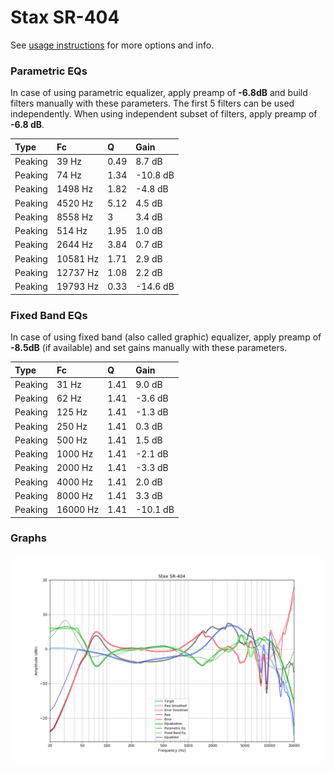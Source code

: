# Stax SR-404
See [usage instructions](https://github.com/jaakkopasanen/AutoEq#usage) for more options and info.

### Parametric EQs
In case of using parametric equalizer, apply preamp of **-6.8dB** and build filters manually
with these parameters. The first 5 filters can be used independently.
When using independent subset of filters, apply preamp of **-6.8 dB**.

| Type    | Fc       |    Q | Gain     |
|:--------|:---------|:-----|:---------|
| Peaking | 39 Hz    | 0.49 | 8.7 dB   |
| Peaking | 74 Hz    | 1.34 | -10.8 dB |
| Peaking | 1498 Hz  | 1.82 | -4.8 dB  |
| Peaking | 4520 Hz  | 5.12 | 4.5 dB   |
| Peaking | 8558 Hz  | 3    | 3.4 dB   |
| Peaking | 514 Hz   | 1.95 | 1.0 dB   |
| Peaking | 2644 Hz  | 3.84 | 0.7 dB   |
| Peaking | 10581 Hz | 1.71 | 2.9 dB   |
| Peaking | 12737 Hz | 1.08 | 2.2 dB   |
| Peaking | 19793 Hz | 0.33 | -14.6 dB |

### Fixed Band EQs
In case of using fixed band (also called graphic) equalizer, apply preamp of **-8.5dB**
(if available) and set gains manually with these parameters.

| Type    | Fc       |    Q | Gain     |
|:--------|:---------|:-----|:---------|
| Peaking | 31 Hz    | 1.41 | 9.0 dB   |
| Peaking | 62 Hz    | 1.41 | -3.6 dB  |
| Peaking | 125 Hz   | 1.41 | -1.3 dB  |
| Peaking | 250 Hz   | 1.41 | 0.3 dB   |
| Peaking | 500 Hz   | 1.41 | 1.5 dB   |
| Peaking | 1000 Hz  | 1.41 | -2.1 dB  |
| Peaking | 2000 Hz  | 1.41 | -3.3 dB  |
| Peaking | 4000 Hz  | 1.41 | 2.0 dB   |
| Peaking | 8000 Hz  | 1.41 | 3.3 dB   |
| Peaking | 16000 Hz | 1.41 | -10.1 dB |

### Graphs
![](./Stax%20SR-404.png)
